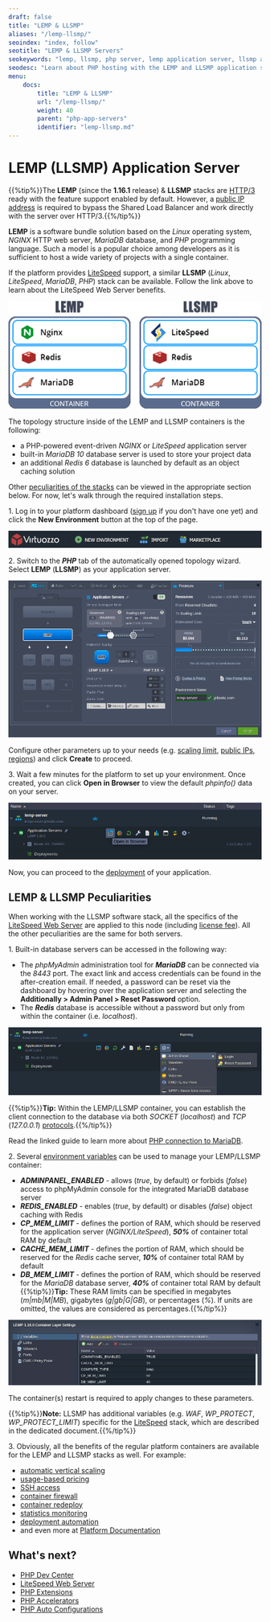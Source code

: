 ```yaml
---
draft: false
title: "LEMP & LLSMP"
aliases: "/lemp-llsmp/"
seoindex: "index, follow"
seotitle: "LEMP & LLSMP Servers"
seokeywords: "lemp, llsmp, php server, lemp application server, llsmp application server, lemp installation, llsmp installation, create lemp, create llsmp, php hosting, nginx mariadb, litespeed mariadb, software bundle solution, lemp paas, llsmp paas"
seodesc: "Learn about PHP hosting with the LEMP and LLSMP application servers in the platform. Create a new environment with LEMP/LLSMP in a few clicks and find out about these software stacks specifics."
menu:
    docs:
        title: "LEMP & LLSMP"
        url: "/lemp-llsmp/"
        weight: 40
        parent: "php-app-servers"
        identifier: "lemp-llsmp.md"
---
```


# LEMP (LLSMP) Application Server

{{%tip%}}The **LEMP** (since the **1.16.1** release) & **LLSMP** stacks are [HTTP/3](/http3/) ready with the feature support enabled by default. However, a [public IP address](/public-ip/) is required to bypass the Shared Load Balancer and work directly with the server over HTTP/3.{{%/tip%}}

**LEMP** is a software bundle solution based on the *Linux* operating system, *NGINX* HTTP web server, *MariaDB* database, and *PHP* programming language. Such a model is a popular choice among developers as it is sufficient to host a wide variety of projects with a single container.

If the platform provides [LiteSpeed](/litespeed-web-server/) support, a similar **LLSMP** (*Linux*, *LiteSpeed*, *MariaDB*, *PHP*) stack can be available. Follow the link above to learn about the LiteSpeed Web Server benefits.

![LEMP LLSMP containers structure](01-lemp-llsmp-containers-structure.png)

The topology structure inside of the LEMP and LLSMP containers is the following:

* a PHP-powered event-driven *NGINX* or *LiteSpeed* application server
* built-in *MariaDB 10* database server is used to store your project data
* an additional *Redis 6* database is launched by default as an object caching solution

Other [peculiarities of the stacks](#lemp--llsmp-peculiarities) can be viewed in the appropriate section below. For now, let's walk through the required installation steps.

1\. Log in to your platform dashboard ([sign up](/getting-started/#sign-up-how-to-create-an-account) if you don't have one yet) and click the **New Environment** button at the top of the page.

![create new environment button](02-create-new-environment-button.png)

2\. Switch to the ***PHP*** tab of the automatically opened topology wizard. Select **LEMP** (**LLSMP**) as your application server.

![LEMP environment topology wizard](03-lemp-environment-topology-wizard.png)

Configure other parameters up to your needs (e.g. [scaling limit](/automatic-vertical-scaling/), [public IPs](/public-ip/), [regions](/environment-regions/)) and click **Create** to proceed.

3\. Wait a few minutes for the platform to set up your environment. Once created, you can click **Open in Browser** to view the default *phpinfo()* data on your server.

![LEMP environment created](04-lemp-environment-created.png)

Now, you can proceed to the [deployment](/deployment-guide/) of your application.


## LEMP & LLSMP Peculiarities

When working with the LLSMP software stack, all the specifics of the [LiteSpeed Web Server](/litespeed-web-server/) are applied to this node (including [license fee](/litespeed-web-server/#license-pricing)). All the other peculiarities are the same for both servers.

1\. Built-in database servers can be accessed in the following way:

* The *phpMyAdmin* administration tool for ***MariaDB*** can be connected via the *8443* port. The exact link and access credentials can be found in the after-creation email. If needed, a password can be reset via the dashboard by hovering over the application server and selecting the **Additionally > Admin Panel > Reset Password** option.
* The ***Redis*** database is accessible without a password but only from within the container (i.e. *localhost*).

![LEMP admin panel access](05-lemp-admin-panel-access.png)

{{%tip%}}**Tip:** Within the LEMP/LLSMP container, you can establish the client connection to the database via both *SOCKET* (*localhost*) and *TCP* (*127.0.0.1*) [protocols](https://dev.mysql.com/doc/refman/5.7/en/connection-options.html#option_general_protocol).{{%/tip%}}

Read the linked guide to learn more about [PHP connection to MariaDB](/connection-to-mysql-php/).

2\. Several [environment variables](/environment-variables/) can be used to manage your LEMP/LLSMP container:

* ***ADMINPANEL_ENABLED*** - allows (*true*, by default) or forbids (*false*) access to phpMyAdmin console for the integrated MariaDB database server
* ***REDIS_ENABLED*** - enables (*true*, by default) or disables (*false*) object caching with Redis
* ***CP_MEM_LIMIT*** - defines the portion of RAM, which should be reserved for the application server (*NGINX/LiteSpeed*), ***50%*** of container total RAM by default
* ***CACHE_MEM_LIMIT*** - defines the portion of RAM, which should be reserved for the *Redis* cache server, ***10%*** of container total RAM by default
* ***DB_MEM_LIMIT*** - defines the portion of RAM, which should be reserved for the *MariaDB* database server, ***40%*** of container total RAM by default
{{%tip%}}**Tip:** These RAM limits can be specified in megabytes (*m|mb|M|MB*), gigabytes (*g|gb|G|GB*), or percentages (*%*). If units are omitted, the values are considered as percentages.{{%/tip%}}

![LEMP environment variables](06-lemp-environment-variables.png)

The container(s) restart is required to apply changes to these parameters.

{{%tip%}}**Note:** LLSMP has additional variables (e.g. *WAF*, *WP_PROTECT*, *WP_PROTECT_LIMIT*) specific for the [LiteSpeed](/litespeed-web-server/) stack, which are described in the dedicated document.{{%/tip%}}

3\. Obviously, all the benefits of the regular platform containers are available for the LEMP and LLSMP stacks as well. For example:

* [automatic vertical scaling](/automatic-vertical-scaling/)
* [usage-based pricing](/pricing-model/)
* [SSH access](/ssh-access/)
* [container firewall](/custom-firewall/)
* [container redeploy](/container-redeploy/)
* [statistics monitoring](/view-app-statistics/)
* [deployment automation](/deployment-guide/)
* and even more at [Platform Documentation](/)


## What's next?

* [PHP Dev Center](/php-center/)
* [LiteSpeed Web Server](/litespeed-web-server/)
* [PHP Extensions](/php-extensions/)
* [PHP Accelerators](/php-accelerators/)
* [PHP Auto Configurations](/php-auto-configuration/)